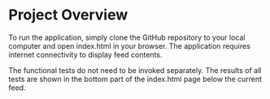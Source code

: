 # Project Overview

To run the application, simply clone the GitHub repository to your local computer and open index.html in your browser. The application requires
internet connectivity to display feed contents.

The functional tests do not need to be invoked separately. The results of all tests are shown in the bottom part of the index.html page below the current feed. 